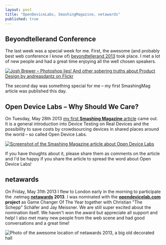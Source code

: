 ```yaml
---
layout: post
title: "OpenDeviceLabs, SmashingMagazine, netawards"
published: true
---
```


## Beyondtellerand Conference

The last week was a special week for me. First, the awesome (and probably best web conference I know of) [beyondtellerand 2013](http://2013.beyondtellerrand.com/) took place. I met a lot of new people and had a great time enjoying all the well chosen speakers.

[![Josh Brewer – Photoshop lies! And other sobering truths about Product Design by andreasdantz on Flickr](http://farm6.staticflickr.com/5465/8900156360_56a782e59f_z.jpg)](http://www.flickr.com/photos/szene/8900156360/)

The second day was something special for me – my first SmashingMag article was published this day.

## Open Device Labs &ndash; Why Should We Care?

On Tuesday, May 28th 2013 [my first **Smashing Magazine** article](http://www.smashingmagazine.com/2013/05/28/open-device-labs-why-should-we-care/) came out. It is a general introduction into Device Testing on Real Devices and the possibility to save costs by crowdsourcing devices in shared places around the world – so called Open Device Labs.

[![Screenshot of the Smashing Magazine article about Open Device Labs](//img-anselmhannemann.netdna-ssl.com/img/blog/smashingmag-odl--screenshot-1.png)](http://www.smashingmagazine.com/2013/05/28/open-device-labs-why-should-we-care/)

If you have thoughts about it, please share them as comments on the article and I'd be happy if you share the article to spread the word about Open Device Labs!

## netawards

On Friday, May 31th 2013 I flew to London early in the morning to participate the .netmag **[netawards](http://www.thenetawards.com/) 2013**. I was nominated with the **[opendevicelab.com](http://opendevicelab.com/) project** as Game Changer Of The Year together with Christian "The Schepp" Schäfer and Jay Meissner. We are still super excited about the nomination itself. We haven't won the award but appreciate all support and help! I also met many new people from the web scene and had good conversations and a great time!

![Photo of the awesome location of netawards 2013, a big old decorated hall](//img-anselmhannemann.netdna-ssl.com/img/blog/netawards-1.jpg)